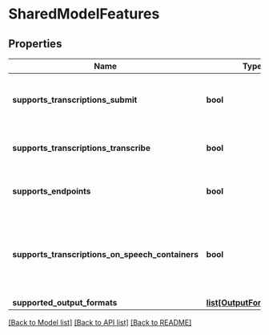 # SharedModelFeatures

## Properties
Name | Type | Description | Notes
------------ | ------------- | ------------- | -------------
**supports_transcriptions_submit** | **bool** | A value indicating whether submission of transcription jobs is supported (POST /transcriptions:submit). | [optional] 
**supports_transcriptions_transcribe** | **bool** | A value indicating whether the transcribe action is supported (POST /transcriptions:transcribe). | [optional] 
**supports_endpoints** | **bool** | A value indicating whether creation of endpoints for live transcription is supported. | [optional] 
**supports_transcriptions_on_speech_containers** | **bool** | A value indicating whether this model can be used for transcription on speech container. This feature can be added on existing models when it becomes usable on speech container. | [optional] 
**supported_output_formats** | [**list[OutputFormatType]**](OutputFormatType.md) | Supported output formats. | [optional] 

[[Back to Model list]](../README.md#documentation-for-models) [[Back to API list]](../README.md#documentation-for-api-endpoints) [[Back to README]](../README.md)


